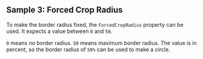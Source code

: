 ## Sample 3: Forced Crop Radius

To make the border radius fixed, the `ForcedCropRadius` property can be used. It expects a value between `0` and `50`. 

`0` means no border radius. `50` means maximum border radius. The value is in percent, so the border radius of `50%` can be used to make a circle.
